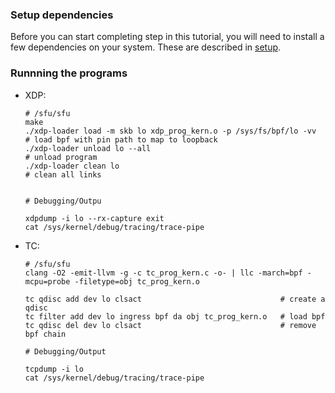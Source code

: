 
### Setup dependencies

Before you can start completing step in this tutorial, you will need to
install a few dependencies on your system. These are described in
[setup](./setup_dependencies.org).
### Runnning the programs

 - XDP:
    ```
    # /sfu/sfu
    make
    ./xdp-loader load -m skb lo xdp_prog_kern.o -p /sys/fs/bpf/lo -vv   # load bpf with pin path to map to loopback
    ./xdp-loader unload lo --all                                        # unload program
    ./xdp-loader clean lo                                               # clean all links


    # Debugging/Outpu

    xdpdump -i lo --rx-capture exit
    cat /sys/kernel/debug/tracing/trace-pipe

    ```
 - TC:
    ```
    # /sfu/sfu
    clang -O2 -emit-llvm -g -c tc_prog_kern.c -o- | llc -march=bpf -mcpu=probe -filetype=obj tc_prog_kern.o

    tc qdisc add dev lo clsact                               # create a qdisc
    tc filter add dev lo ingress bpf da obj tc_prog_kern.o   # load bpf 
    tc qdisc del dev lo clsact                               # remove bpf chain

    # Debugging/Output

    tcpdump -i lo 
    cat /sys/kernel/debug/tracing/trace-pipe

    ```
